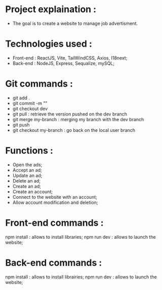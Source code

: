 # Project explaination : 
- The goal is to create a website to manage job advertisment. 

# Technologies used :
- Front-end : ReactJS, Vite, TailWindCSS, Axios, I18next;
- Back-end : NodeJS, Express, Sequalize, mySQL;

# Git commands :
- git add . 
- git commit -m ""
- git checkout dev
- git pull : retrieve the version pushed on the dev branch
- git merge my-branch : merging my branch with the dev branch
- git push
- git checkout my-branch : go back on the local user branch


# Functions : 
- Open the ads; 
- Accept an ad; 
- Update an ad; 
- Delete an ad; 
- Create an ad; 
- Create an account; 
- Connect to the website with an account; 
- Allow account modification and deletion; 

# Front-end commands :
npm install : allows to install libraries; 
npm run dev : allows to launch the website; 

# Back-end commands :
npm install : allows to install librairies; 
npm run dev : allows to launch the website; 
